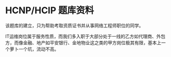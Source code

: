 # HCNP/HCIP 题库资料

该题库的建立，只为帮助考取资质证书并从事网络工程师职位的同学。

IT运维岗位属于服务性质，而我们多入职于大部分处于一线的乙方如代理商、外包方，而像金融、地产如平安银行、金地物业这之类的甲方岗位极其有限，基本上一个萝卜一个坑，流动不高。
